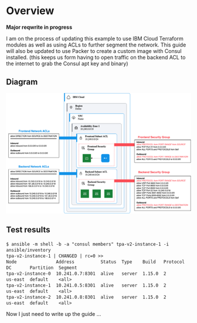 # Overview

**Major reqwrite in progress**

I am on the process of updating this example to use IBM Cloud Terraform modules as well as using ACLs to further segment the network. This guide will also be updated to use Packer to create a custom image with Consul installed. (this keeps us form having to open traffic on the backend ACL to the internet to grab the Consul apt key and binary)

## Diagram

![Base diagram of ACLs and SGs](./vpc-acl-sg.png)

## Test results

```shell
$ ansible -m shell -b -a "consul members" tpa-v2-instance-1 -i ansible/inventory       
tpa-v2-instance-1 | CHANGED | rc=0 >>
Node               Address          Status  Type    Build   Protocol  DC       Partition  Segment
tpa-v2-instance-0  10.241.0.7:8301  alive   server  1.15.0  2         us-east  default    <all>
tpa-v2-instance-1  10.241.0.5:8301  alive   server  1.15.0  2         us-east  default    <all>
tpa-v2-instance-2  10.241.0.8:8301  alive   server  1.15.0  2         us-east  default    <all>
```

Now I just need to write up the guide ... 
